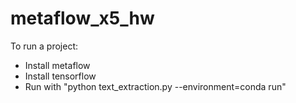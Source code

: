# metaflow_x5_hw

To run a project:
 - Install metaflow
 - Install tensorflow
 - Run with "python text_extraction.py --environment=conda run"
